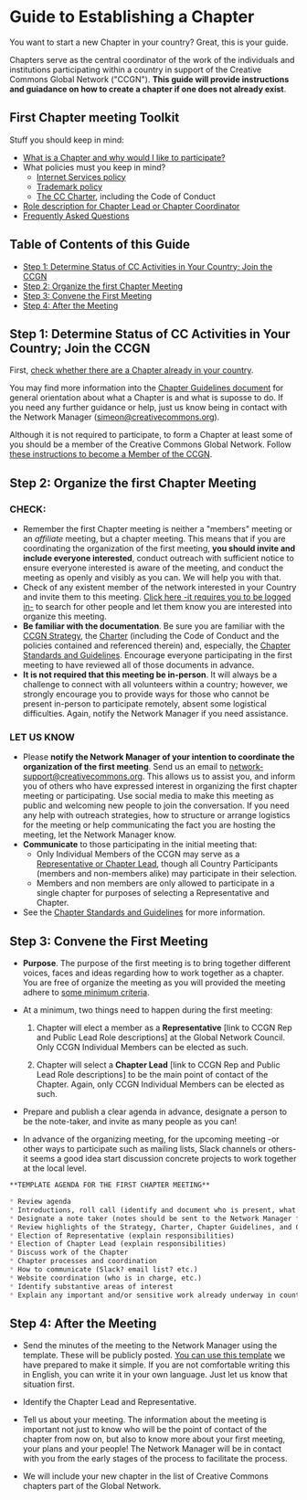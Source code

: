 # Guide to Establishing a Chapter

You want to start a new Chapter in your country? Great, this is your guide.

Chapters serve as the central coordinator of the work of the individuals and institutions participating within a country in support of the Creative Commons Global Network ("CCGN"). **This guide will provide instructions and guiadance on how to create a chapter if one does not already exist**. 

## First Chapter meeting Toolkit

Stuff you should keep in mind:

* [What is a Chapter and why would I like to participate?](https://github.com/creativecommons/global-network-strategy/blob/master/docs/chapters-guidelines.md)
* What policies must you keep in mind? 
    * [Internet Services policy](https://github.com/creativecommons/global-network-strategy/blob/master/docs/CCGN_Internet_Services_Policy.md)
    * [Trademark policy](https://creativecommons.org/policies/#trademark)
    * [The CC Charter](https://creativecommons.org/wp-content/uploads/2017/11/Global_Network_Membership_Charter.pdf), including the Code of Conduct
* [Role description for Chapter Lead or Chapter Coordinator](https://github.com/creativecommons/global-network-strategy/blob/master/docs/Role_descriptions_GNC_rep_and_Chapter_lead.md)
* [Frequently Asked Questions](https://network.creativecommons.org/faqs/)

## Table of Contents of this Guide

  * [Step 1: Determine Status of CC Activities in Your Country; Join the CCGN](#step-1-determine-status-of-cc-activities-in-your-country-join-the-ccgn)
  * [Step 2: Organize the first Chapter Meeting](#step-2-organize-the-first-chapter-meeting)
  * [Step 3: Convene the First Meeting](#step-3-convene-the-first-meeting)
  * [Step 4: After the Meeting](#step-4-after-the-meeting)


## Step 1: Determine Status of CC Activities in Your Country; Join the CCGN

First, [check whether there are a Chapter already in your country](https://network.creativecommons.org/chapters).

You may find more information into the [Chapter Guidelines document](https://github.com/creativecommons/global-network-strategy/blob/master/docs/chapters-guidelines.md) for general orientation about what a Chapter is and what is suposse to do. If you need any further guidance or help, just us know being in contact with the Network Manager (simeon@creativecommons.org).

Although it is not required to participate, to form a Chapter at least some of you should be a member of the Creative Commons Global Network. Follow [these instructions to become a Member of the CCGN](https://network.creativecommons.org/sign-up/individual/). 

## Step 2: Organize the first Chapter Meeting

### CHECK: 

* Remember the first Chapter meeting is neither a "members" meeting or an _affiliate_ meeting, but a chapter meeting. This means that if you are coordinating the organization of the first meeting, **you should invite and include everyone interested**, conduct outreach with sufficient notice to ensure everyone interested is aware of the meeting, and conduct the meeting as openly and visibly as you can. We will help you with that. 
* Check of any existent member of the network interested in your Country and invite them to this meeting. [Click here -it requires you to be logged in-](https://network.creativecommons.org/search-members-chapter-interest/) to search for other people and let them know you are interested into organize this meeting. 
* **Be familiar with the documentation**. Be sure you are familiar with the [CCGN Strategy](https://github.com/creativecommons/global-network-strategy/blob/master/GlobalNetworkStrategy-Final.md), the [Charter](https://github.com/creativecommons/global-network-strategy/blob/master/docs/Global_Network_Membership_Charter.md) (including the Code of Conduct and the policies contained and referenced therein) and, especially, the [Chapter Standards and Guidelines](https://github.com/creativecommons/global-network-strategy/blob/master/docs/chapters-guidelines.md). Encourage everyone participating in the first meeting to have reviewed all of those documents in advance. 
* **It is not required that this meeting be in-person**. It will always be a challenge to connect with all volunteers within a country; however, we strongly encourage you to provide ways for those who cannot be present in-person to participate remotely, absent some logistical difficulties. Again, notify the Network Manager if you need assistance.

### LET US KNOW

* Please **notify the Network Manager of your intention to coordinate the organization of the first meeting**. Send us an email to [network-support@creativecommons.org](mailto:network-support@creativecommons.org). This allows us to assist you, and inform you of others who have expressed interest in organizing the first chapter meeting or participating. Use social media to make this meeting as public and welcoming new people to join the conversation. If you need any help with outreach strategies, how to structure or arrange logistics for the meeting or help communicating the fact you are hosting the meeting, let the Network Manager know. 
* **Communicate** to those participating in the initial meeting that:
	* Only Individual Members of the CCGN may serve as a [Representative or Chapter Lead](https://github.com/creativecommons/global-network-strategy/blob/master/docs/Role_descriptions_GNC_rep_and_Chapter_lead.md), though all Country Participants (members and non-members alike) may participate in their selection. 
	* Members and non members are only allowed to participate in a single chapter for purposes of selecting a Representative and Chapter.
* See the [Chapter Standards and Guidelines](https://github.com/creativecommons/global-network-strategy/blob/master/docs/chapters-guidelines.md) for more information.

## Step 3: Convene the First Meeting

* **Purpose**. The purpose of the first meeting is to bring together different voices, faces and ideas regarding how to work together as a chapter. You are free of organize the meeting as you will provided the meeting adhere to [some minimum criteria](https://github.com/creativecommons/global-network-strategy/blob/master/docs/chapters-guidelines.md). 

* At a minimum, two things need to happen during the first meeting:

    1. Chapter will elect a member as a **Representative** [link to CCGN Rep and Public Lead Role descriptions] at the Global Network Council. Only CCGN Individual Members can be elected as such.

    2. Chapter will select a **Chapter Lead** [link to CCGN Rep and Public Lead Role descriptions] to be the main point of contact of the Chapter. Again, only CCGN Individual Members can be elected as such.

* Prepare and publish a clear agenda in advance, designate a person to be the note-taker, and invite as many people as you can!

* In advance of the organizing meeting, for the upcoming meeting -or other ways to participate such as mailing lists, Slack channels or others- it seems a good idea start discussion concrete projects to work together at the local level.


```markdown
**TEMPLATE AGENDA FOR THE FIRST CHAPTER MEETING**

* Review agenda
* Introductions, roll call (identify and document who is present, what their interests are, etc.)
* Designate a note taker (notes should be sent to the Network Manager for publication [on the CCGN website](https://network.creativecommons.org) promptly following the meeting)
* Review highlights of the Strategy, Charter, Chapter Guidelines, and Codes of Conduct
* Election of Representative (explain responsibilities)
* Election of Chapter Lead (explain responsibilities)
* Discuss work of the Chapter
* Chapter processes and coordination
* How to communicate (Slack? email list? etc.)
* Website coordination (who is in charge, etc.)
* Identify substantive areas of interest
* Explain any important and/or sensitive work already underway in country, and persons on point for those efforts
```

## Step 4: After the Meeting

* Send the minutes of the meeting to the Network Manager using the template. These will be publicly posted. [You can use this template](https://docs.google.com/document/d/1Iu-6wzAbeWmqTr7CRY59zHbLHTsbvKVx_dy2A-OcWaU/edit?usp=sharing) we have prepared to make it simple. If you are not comfortable writing this in English, you can write it in your own language. Just let us know that situation first. 

* Identify the Chapter Lead and Representative.

* Tell us about your meeting. The information about the meeting is important not just to know who will be the point of contact of the chapter from now on, but also to know more about your first meeting, your plans and your people! The Network Manager will be in contact with you from the early stages of the process to facilitate the process.

* We will include your new chapter in the list of Creative Commons chapters part of the Global Network.

